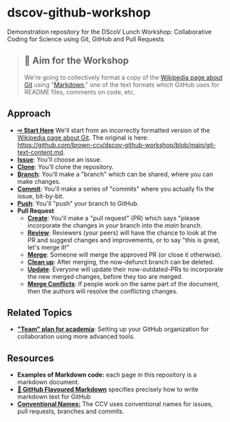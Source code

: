 # dscov-github-workshop
Demonstration repository for the DScoV Lunch Workshop: Collaborative Coding for Science using Git, GitHub and Pull Requests

> ## 🎯 Aim for the Workshop
> 
> We're going to collectively format a copy of the [Wikipedia page about Git](https://en.wikipedia.org/wiki/Git) using "[Markdown](https://daringfireball.net/projects/markdown/)," one of the text formats which GitHub uses for README files, comments on code, etc. 

## Approach 

- [**⇨ Start Here**](how-to-start.md) We'll start from an incorrectly formatted version of the [Wikipedia page about Git](https://en.wikipedia.org/wiki/Git). The original is here: https://github.com/brown-ccv/dscov-github-workshop/blob/main/git-text-content.md. 
- [**Issue**](how-to-issue.md): You'll choose an issue. 
- [**Clone**](how-to-clone.md): You'll clone the repository. 
- [**Branch**](how-to-branch.md):  You'll make a "branch" which can be shared, where you can make changes. 
- [**Commit**](how-to-commit.md):  You'll make a series of "commits" where you actually fix the issue, bit-by-bit.
- [**Push**](how-to-push.md): You'll "push" your branch to GitHub.
- **Pull Request**
  - [**Create**](how-to-pr.md): You'll make a "pull request" (PR) which says "please incorporate the changes in *your* branch into the *main* branch. 
  - [**Review**](how-to-pr-review.md): Reviewers (your peers) will have the chance to look at the PR and suggest changes and improvements, or to say "this is great, let's merge it!"
  - [**Merge**](how-to-pr-merge.md): Someone will merge the approved PR (or close it otherwise).
  - [**Clean up**](how-to-clean-up.md): After merging, the now-defunct branch can be deleted.
  - [**Update**](how-to-pr-update.md): Everyone will update their now-outdated-PRs to incorporate the new merged changes, before they too are merged. 
  - [**Merge Conflicts**](how-to-merge-conflict.md): If people work on the same part of the document, then the authors will resolve the conflicting changes. 


## Related Topics
- [**"Team" plan for academia**](how-to-academic-team.md): Setting up your GitHub organization for collaboration using more advanced tools.

## Resources
- **Examples of Markdown code:** each page in this repository is a markdown document.
- [**🔗 GitHub Flavoured Markdown**](https://github.github.com/gfm/) specifies precisely how to write markdown text for GitHub
- [**Conventional Names:**](conventional-names.md) The CCV uses conventional names for issues, pull requests, branches and commits.
